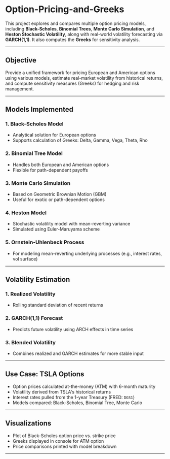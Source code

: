 # Option-Pricing-and-Greeks

This project explores and compares multiple option pricing models, including **Black-Scholes**, **Binomial Trees**, **Monte Carlo Simulation**, and **Heston Stochastic Volatility**, along with real-world volatility forecasting via **GARCH(1,1)**. It also computes the **Greeks** for sensitivity analysis.

---

## Objective

Provide a unified framework for pricing European and American options using various models, estimate real-market volatility from historical returns, and compute sensitivity measures (Greeks) for hedging and risk management.

---

## Models Implemented

### 1. **Black-Scholes Model**
- Analytical solution for European options
- Supports calculation of Greeks: Delta, Gamma, Vega, Theta, Rho

### 2. **Binomial Tree Model**
- Handles both European and American options
- Flexible for path-dependent payoffs

### 3. **Monte Carlo Simulation**
- Based on Geometric Brownian Motion (GBM)
- Useful for exotic or path-dependent options

### 4. **Heston Model**
- Stochastic volatility model with mean-reverting variance
- Simulated using Euler-Maruyama scheme

### 5. **Ornstein-Uhlenbeck Process**
- For modeling mean-reverting underlying processes (e.g., interest rates, vol surface)

---

## Volatility Estimation

### 1. **Realized Volatility**
- Rolling standard deviation of recent returns

### 2. **GARCH(1,1) Forecast**
- Predicts future volatility using ARCH effects in time series

### 3. **Blended Volatility**
- Combines realized and GARCH estimates for more stable input

---

## Use Case: TSLA Options

- Option prices calculated at-the-money (ATM) with 6-month maturity
- Volatility derived from TSLA's historical returns
- Interest rates pulled from the 1-year Treasury (FRED: `DGS1`)
- Models compared: Black-Scholes, Binomial Tree, Monte Carlo

---

## Visualizations

- Plot of Black-Scholes option price vs. strike price
- Greeks displayed in console for ATM option
- Price comparisons printed with model breakdown

---
